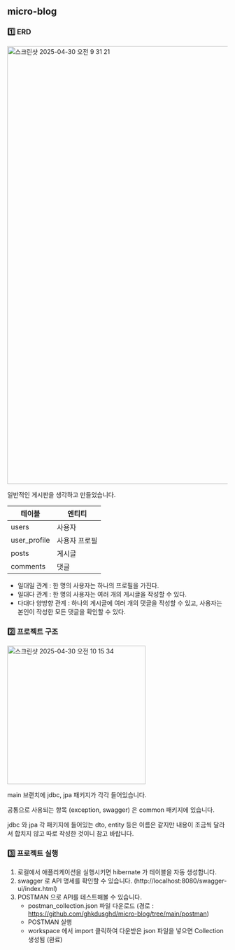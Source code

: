 ## micro-blog

### 1️⃣ ERD

<img width="999" alt="스크린샷 2025-04-30 오전 9 31 21" src="https://github.com/user-attachments/assets/14b31c3d-95ac-4810-adef-9129315da916" />

일반적인 게시판을 생각하고 만들었습니다.

| 테이블 | 엔티티 |
|---|---|
| users | 사용자 |
| user_profile | 사용자 프로필 |
| posts | 게시글 |
| comments | 댓글 |

- 일대일 관계 : 한 명의 사용자는 하나의 프로필을 가진다.
- 일대다 관계 : 한 명의 사용자는 여러 개의 게시글을 작성할 수 있다.
- 다대다 양방향 관계 : 하나의 게시글에 여러 개의 댓글을 작성할 수 있고, 사용자는 본인이 작성한 모든 댓글을 확인할 수 있다.

### 2️⃣ 프로젝트 구조

<img width="316" alt="스크린샷 2025-04-30 오전 10 15 34" src="https://github.com/user-attachments/assets/94521043-40cd-4626-a666-29a70a61be0c" />

main 브랜치에 jdbc, jpa 패키지가 각각 들어있습니다. 

공통으로 사용되는 항목 (exception, swagger) 은 common 패키지에 있습니다. 

jdbc 와 jpa 각 패키지에 들어있는 dto, entity 등은 이름은 같지만 내용이 조금씩 달라서 합치지 않고 따로 작성한 것이니 참고 바랍니다.

### 3️⃣ 프로젝트 실행

1. 로컬에서 애플리케이션을 실행시키면 hibernate 가 테이블을 자동 생성합니다.
2. swagger 로 API 명세를 확인할 수 있습니다. (http://localhost:8080/swagger-ui/index.html)
3. POSTMAN 으로 API를 테스트해볼 수 있습니다.
    - postman_collection.json 파일 다운로드 (경로 : https://github.com/ghkdusghd/micro-blog/tree/main/postman)
    - POSTMAN 실행
    - workspace 에서 import 클릭하여 다운받은 json 파일을 넣으면 Collection 생성됨 (완료)
